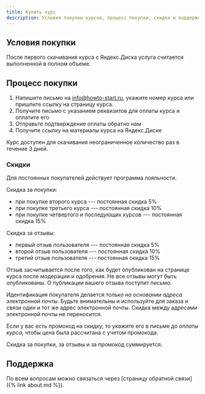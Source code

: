 ```yaml
---
title: Купить курс
description: Условия покупки курсов, процесс покупки, скидки и поддержка
---
```


## Условия покупки

После первого скачивания курса с Яндекс.Диска услуга считается
выполненной в полном объеме.

## Процесс покупки

1. Напишите письмо на [info@howto-start.ru](mailto:info@howto-start.ru),
   укажите номер курса или пришлите ссылку на страницу курса.
2. Получите письмо с указанием реквизитов для оплаты курса и оплатите
   его
3. Отправьте подтверждение оплаты обратно нам
4. Получите ссылку на материалы курса на Яндекс.Диске

Курс доступен для скачивания неограниченное количество раз в течение 3
дней.

### Скидки

Для постоянных покупателей действует программа лояльности.

Скидка за покупки:
- при покупке второго курса --- постоянная скидка 5%
- при покупке третьего курса --- постоянная скидка 10%
- при покупке четвертого и последующих курсов --- постоянная скидка
  15%

Скидка за отзывы:
- первый отзыв пользователя --- постоянная скидка 5%
- второй отзыв пользователя --- постоянная скидка 10%
- третий отзыв пользователя --- постоянная скидка 15%

Отзыв засчитывается после того, как будет опубликован на странице
курса после модерации и одобрения.  Не все отзывы могут быть
опубликованы.  О публикации вашего отзыва поступит письмо.

Идентификация покупателя делается *только на основании адреса
электронной почты*.  Будьте внимательны и используйте для заказа
и связи один и тот же адрес электронной почты.  Скидка между адресами
электронной почты не переносится.

Если у вас есть промокод на скидку, то укажите его в письме *до оплаты
курса*, чтобы цена была рассчитана с учетом промокода.

Скидка за покупки, за отзывы и за промокод суммируется.

## Поддержка

По всем вопросам можно связаться через [страницу обратной связи]({%
link about.md %}).
